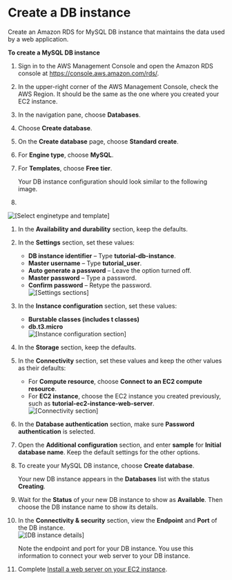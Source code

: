 # Create a DB instance<a name="CHAP_Tutorials.WebServerDB.CreateDBInstance"></a>

Create an Amazon RDS for MySQL DB instance that maintains the data used by a web application\. 

**To create a MySQL DB instance**

1. Sign in to the AWS Management Console and open the Amazon RDS console at [https://console\.aws\.amazon\.com/rds/](https://console.aws.amazon.com/rds/)\.

1. In the upper\-right corner of the AWS Management Console, check the AWS Region\. It should be the same as the one where you created your EC2 instance\.

1. In the navigation pane, choose **Databases**\.

1. Choose **Create database**\.

1. On the **Create database** page, choose **Standard create**\.

1. For **Engine type**, choose **MySQL**\.

1. For **Templates**, choose **Free tier**\.

   Your DB instance configuration should look similar to the following image\.

1.   
![\[Select enginetype and template\]](http://docs.aws.amazon.com/AmazonRDS/latest/UserGuide/images/tutorial-create-mysql.png)

1. In the **Availability and durability** section, keep the defaults\.

1. In the **Settings** section, set these values:
   + **DB instance identifier** – Type **tutorial\-db\-instance**\.
   + **Master username** – Type **tutorial\_user**\.
   + **Auto generate a password** – Leave the option turned off\.
   + **Master password** – Type a password\.
   + **Confirm password** – Retype the password\.  
![\[Settings sections\]](http://docs.aws.amazon.com/AmazonRDS/latest/UserGuide/images/Tutorial_WebServer_Settings.png)

1. In the **Instance configuration** section, set these values:
   + **Burstable classes \(includes t classes\)**
   + **db\.t3\.micro**  
![\[Instance configuration section\]](http://docs.aws.amazon.com/AmazonRDS/latest/UserGuide/images/Tutorial_WebServer_DB_instance_micro.png)

1. In the **Storage** section, keep the defaults\.

1. In the **Connectivity** section, set these values and keep the other values as their defaults:
   + For **Compute resource**, choose **Connect to an EC2 compute resource**\.
   + For **EC2 instance**, choose the EC2 instance you created previously, such as **tutorial\-ec2\-instance\-web\-server**\.  
![\[Connectivity section\]](http://docs.aws.amazon.com/AmazonRDS/latest/UserGuide/images/Tutorial_WebServer_Connectivity.png)

1. In the **Database authentication** section, make sure **Password authentication** is selected\.

1. Open the **Additional configuration** section, and enter **sample** for **Initial database name**\. Keep the default settings for the other options\.

1. To create your MySQL DB instance, choose **Create database**\.

   Your new DB instance appears in the **Databases** list with the status **Creating**\.

1. Wait for the **Status** of your new DB instance to show as **Available**\. Then choose the DB instance name to show its details\.

1. In the **Connectivity & security** section, view the **Endpoint** and **Port** of the DB instance\.  
![\[DB instance details\]](http://docs.aws.amazon.com/AmazonRDS/latest/UserGuide/images/Tutorial_WebServer_Endpoint_Port.png)

   Note the endpoint and port for your DB instance\. You use this information to connect your web server to your DB instance\.

1. Complete [Install a web server on your EC2 instance](CHAP_Tutorials.WebServerDB.CreateWebServer.md)\.